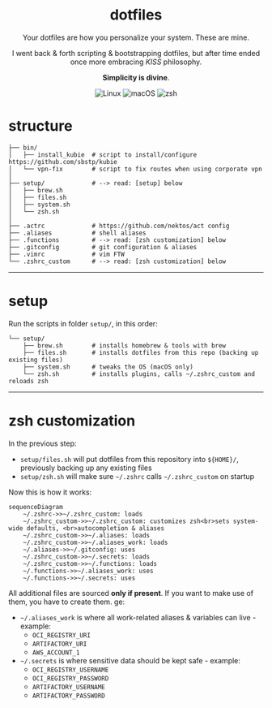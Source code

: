 <div align=center>

  # dotfiles

  Your dotfiles are how you personalize your system. These are mine.

  I went back & forth scripting & bootstrapping dotfiles, but after time ended once more embracing _KISS_ philosophy.

  **Simplicity is divine**.

  ![Linux](https://img.shields.io/badge/-Linux-gray.svg?style=plastic&logo=Linux)
  ![macOS](https://img.shields.io/badge/-macOS-gray.svg?style=plastic&logo=apple)
  ![zsh](https://img.shields.io/badge/-zsh-gray.svg?style=plastic&logo=zsh&logoColor=green)

</div>

# structure

```
├── bin/
│   ├── install_kubie  # script to install/configure https://github.com/sbstp/kubie
│   └── vpn-fix        # script to fix routes when using corporate vpn
│
├── setup/             # --> read: [setup] below
│   ├── brew.sh
│   ├── files.sh
│   ├── system.sh
│   └── zsh.sh
│
├── .actrc             # https://github.com/nektos/act config
├── .aliases           # shell aliases
├── .functions         # --> read: [zsh customization] below
├── .gitconfig         # git configuration & aliases
├── .vimrc             # vim FTW
└── .zshrc_custom      # --> read: [zsh customization] below
```

---

# setup

Run the scripts in folder `setup/`, in this order:

```
└── setup/
    ├── brew.sh        # installs homebrew & tools with brew
    ├── files.sh       # installs dotfiles from this repo (backing up existing files)
    ├── system.sh      # tweaks the OS (macOS only)
    └── zsh.sh         # installs plugins, calls ~/.zshrc_custom and reloads zsh
```

---

# zsh customization

In the previous step:

- `setup/files.sh` will put dotfiles from this repository into `${HOME}/`, previously backing up any existing files
- `setup/zsh.sh` will make sure `~/.zshrc` calls `~/.zshrc_custom` on startup

Now this is how it works:

```mermaid
sequenceDiagram
    ~/.zshrc->>~/.zshrc_custom: loads
    ~/.zshrc_custom->>~/.zshrc_custom: customizes zsh<br>sets system-wide defaults, <br>autocompletion & aliases
    ~/.zshrc_custom->>~/.aliases: loads
    ~/.zshrc_custom->>~/.aliases_work: loads
    ~/.aliases->>~/.gitconfig: uses
    ~/.zshrc_custom->>~/.secrets: loads
    ~/.zshrc_custom->>~/.functions: loads
    ~/.functions->>~/.aliases_work: uses
    ~/.functions->>~/.secrets: uses
```

All additional files are sourced **only if present**. If you want to make use of them, you have to create them. ge:

- `~/.aliases_work` is where all work-related aliases & variables can live - example:
  - `OCI_REGISTRY_URI`
  - `ARTIFACTORY_URI`
  - `AWS_ACCOUNT_1`
- `~/.secrets` is where sensitive data should be kept safe - example:
  - `OCI_REGISTRY_USERNAME`
  - `OCI_REGISTRY_PASSWORD`
  - `ARTIFACTORY_USERNAME`
  - `ARTIFACTORY_PASSWORD`
